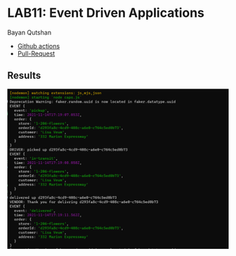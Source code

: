 # LAB11: Event Driven Applications
Bayan Qutshan

* [Github actions](https://github.com/BianQt/caps/actions)
* [Pull-Request](https://github.com/BianQt/caps/pull/1)


## Results
![notes](./results.png)
